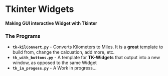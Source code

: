 # Tkinter Widgets
#### Making GUI interactive Widget with Tkinter

### The Programs

* **`tk-kilConvert.py`** - Converts Kilometers to Miles. It is a **great** template to build from, change the calcuation, add more, etc.
* **`tk_with_buttons.py`** - A template for **TK-Widgets** that output into a new window, as opposed to the same Widget
* **`tk_in_progess.py`** - A Work in progress...
